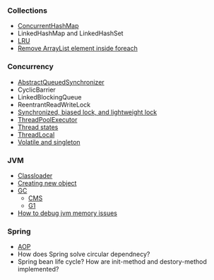 ### Collections
* [ConcurrentHashMap](https://george24601.github.io/2019/01/07/concurrent-hashmap.html)
* LinkedHashMap and LinkedHashSet
* [LRU](LRU.java)
* [Remove ArrayList element inside foreach](http://george24601.github.io/2019/11/20/remove.html)

### Concurrency
* [AbstractQueuedSynchronizer](https://george24601.github.io/2019/10/08/aqs.html)
* CyclicBarrier
* LinkedBlockingQueue
* ReentrantReadWriteLock
* [Synchronized, biased lock, and lightweight lock](https://george24601.github.io/2018/12/23/synchronized.html)
* [ThreadPoolExecutor](https://george24601.github.io/2019/01/30/thread-pool.html)
* [Thread states](https://george24601.github.io/2019/10/06/thread-state.html)
* [ThreadLocal](https://george24601.github.io/2019/10/07/threadlocal.html)
* [Volatile and singleton](https://george24601.github.io/2019/11/18/volatile.html)

### JVM
* [Classloader](https://george24601.github.io/2018/12/23/class-loading.html)
* [Creating new object](https://george24601.github.io/2019/11/01/jvm-new-obj.html)
* [GC](https://george24601.github.io/2018/11/27/jvm-gc.html)
  * [CMS](https://george24601.github.io/2019/01/28/cms.html)
  * [G1](https://george24601.github.io/2019/01/03/g1-gc.html)
* [How to debug jvm memory issues](https://george24601.github.io/2019/10/10/oom.html)

### Spring
* [AOP](https://george24601.github.io/2019/10/04/spring-aop.html)
* How does Spring solve circular dependnecy?
* Spring bean life cycle? How are init-method and destory-method implemented?
